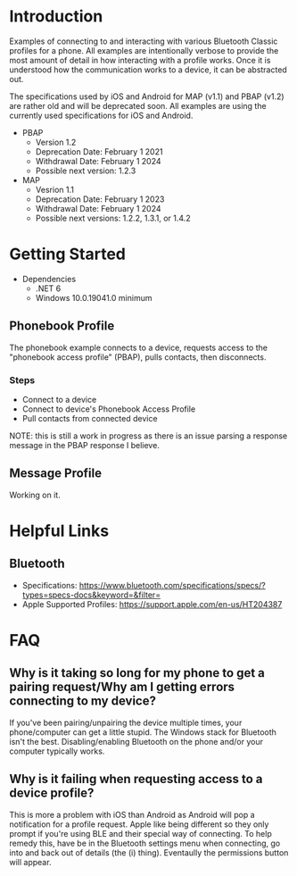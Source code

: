 # Introduction
Examples of connecting to and interacting with various Bluetooth Classic profiles for a phone. All examples are intentionally verbose to provide the most amount of detail in how interacting with a profile works. Once it is understood how the communication works to a device, it can be abstracted out.

The specifications used by iOS and Android for MAP (v1.1) and PBAP (v1.2) are rather old and will be deprecated soon. All examples are using the currently used specifications for iOS and Android.

- PBAP 
  - Version 1.2
  - Deprecation Date: February 1 2021
  - Withdrawal Date: February 1 2024
  - Possible next version: 1.2.3
- MAP 
  - Vesrion 1.1
  - Deprecation Date: February 1 2023
  - Withdrawal Date: February 1 2024
  - Possible next versions: 1.2.2, 1.3.1, or 1.4.2
 
# Getting Started
- Dependencies
  -  .NET 6
  -  Windows 10.0.19041.0 minimum

## Phonebook Profile
The phonebook example connects to a device, requests access to the "phonebook access profile" (PBAP), pulls contacts, then disconnects.

### Steps
- Connect to a device
- Connect to device's Phonebook Access Profile
- Pull contacts from connected device

NOTE: this is still a work in progress as there is an issue parsing a response message in the PBAP response I believe.

## Message Profile
Working on it.

# Helpful Links
## Bluetooth
 - Specifications: https://www.bluetooth.com/specifications/specs/?types=specs-docs&keyword=&filter=
 - Apple Supported Profiles: https://support.apple.com/en-us/HT204387

# FAQ

## Why is it taking so long for my phone to get a pairing request/Why am I getting errors connecting to my device?
If you've been pairing/unpairing the device multiple times, your phone/computer can get a little stupid. The Windows stack for Bluetooth isn't the best. Disabling/enabling Bluetooth on the phone and/or your computer typically works.

## Why is it failing when requesting access to a device profile?
This is more a problem with iOS than Android as Android will pop a notification for a profile request. Apple like being different so they only prompt if you're using BLE and their special way of connecting. To help remedy this, have be in the Bluetooth settings menu when connecting, go into and back out of details (the (i) thing). Eventaully the permissions button will appear.
